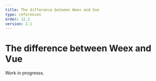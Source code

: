 ```yaml
---
title: The difference between Weex and Vue   
type: references
order: 12.2
version: 2.1
---
```


# The difference between Weex and Vue

Work in progresss.